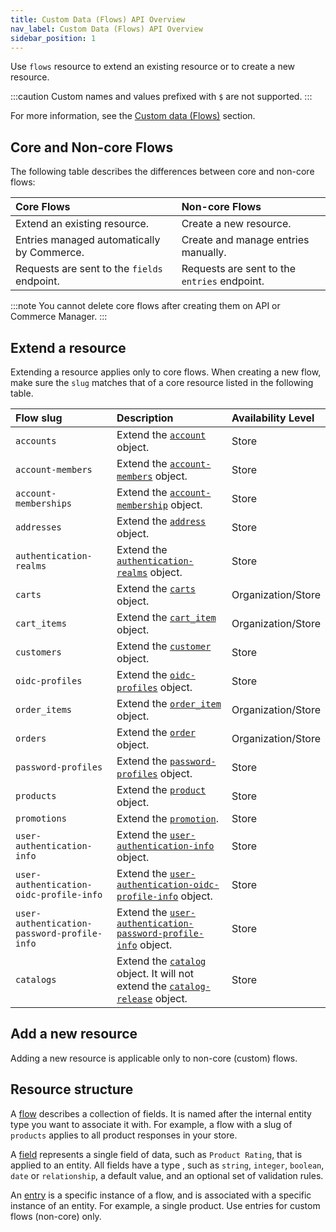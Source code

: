 ```yaml
---
title: Custom Data (Flows) API Overview
nav_label: Custom Data (Flows) API Overview
sidebar_position: 1
---
```


Use `flows` resource to extend an existing resource or to create a new resource.

:::caution
Custom names and values prefixed with `$` are not supported.
:::

For more information, see the [Custom data (Flows)](/docs/commerce-cloud/custom-data/custom-data-flows) section.

## Core and Non-core Flows

The following table describes the differences between core and non-core flows:

| Core Flows                                                    | Non-core Flows |
|:--------------------------------------------------------------|:-------------|
| Extend an existing resource.                                  | Create a new resource. |
| Entries managed automatically by Commerce. | Create and manage entries manually. |
| Requests are sent to the `fields` endpoint.                   | Requests are sent to the `entries` endpoint. |

:::note
You cannot delete core flows after creating them on API or Commerce Manager.
:::

## Extend a resource

Extending a resource applies only to core flows. When creating a new flow, make sure the `slug` matches that of a core resource listed in the following table.

| Flow slug                                   | Description                    | Availability Level |
|:--------------------------------------------|:-------------------------------| :---|
| `accounts`                                  | Extend the [`account`](/docs/commerce-cloud/accounts/using-account-management-api/account-management-api-overview#the-account-object) object. | Store |
| `account-members`                           | Extend the [`account-members`](/docs/commerce-cloud/accounts/using-account-members-api/overview#the-account-members-object) object. | Store |
| `account-memberships`                       | Extend the [`account-membership`](/docs/commerce-cloud/accounts/using-account-membership-api/overview#the-account-membership-object) object. | Store |
| `addresses`                                 | Extend the [`address`](/docs/commerce-cloud/addresses/about-addresses-api#the-address-object) object. | Store |
| `authentication-realms`                     | Extend the [`authentication-realms`](/docs/commerce-cloud/authentication/single-sign-on/authentication-realm-api/authentication-realm-api-overview#the-authentication-realm-object) object. | Store |
| `carts`                                     | Extend the [`carts`](/docs/commerce-cloud/carts/extend-cart-and-order-resources) object. | Organization/Store |
| `cart_items`                                | Extend the [`cart_item`](/docs/commerce-cloud/carts/cart-items/cart-items-overview#the-cart-item-object) object. | Organization/Store |
| `customers`                                 | Extend the [`customer`](/docs/commerce-cloud/customer-management/customer-managment-api/customer-management-api-overview#the-customer-object) object. | Store |
| `oidc-profiles`                             | Extend the [`oidc-profiles`](/docs/commerce-cloud/authentication/single-sign-on/user-authentication-openid-connect-profile-api/openid-connect-profile-overview) object. | Store |
| `order_items`                               | Extend the [`order_item`](/docs/commerce-cloud/orders/orders-api/order-items#the-order-item-object) object. | Organization/Store |
| `orders`                                    | Extend the [`order`](/docs/commerce-cloud/orders/orders-api/orders-api-overview#the-order-object) object. | Organization/Store |
| `password-profiles`                         | Extend the [`password-profiles`](/docs/commerce-cloud/authentication/single-sign-on/user-authentication-password-profiles-api/password-profile-overview) object. | Store |
| `products`                                  | Extend the [`product`](/docs/pxm/products/ep-pxm-products-api/pxm-products-api-overview#the-product-object) object. | Store |
| `promotions`                                | Extend the [`promotion`](/docs/commerce-cloud/promotions/promotion-management/promotion-management-overview). | Store |
| `user-authentication-info`                  | Extend the [`user-authentication-info`](/docs/commerce-cloud/authentication/single-sign-on/user-authentication-password-profiles-api/password-profile-overview) object. | Store |
| `user-authentication-oidc-profile-info`     | Extend the [`user-authentication-oidc-profile-info`](/docs/commerce-cloud/authentication/single-sign-on/user-authentication-openid-connect-profile-api/openid-connect-profile-overview) object. | Store |
| `user-authentication-password-profile-info` | Extend the [`user-authentication-password-profile-info`](/docs/commerce-cloud/authentication/single-sign-on/user-authentication-password-profiles-api/create-a-user-authentication-password-profile) object. | Store |
| `catalogs`                                  | Extend the [`catalog`](/docs/pxm/catalogs/catalog-configuration/catalog-configuration-overview) object. It will not extend the [`catalog-release`](/docs/pxm/catalogs/catalog-release-admin/get-all-releases-of-a-catalog) object. | Store |

## Add a new resource

Adding a new resource is applicable only to non-core (custom) flows.

## Resource structure

A [flow](/docs/commerce-cloud/custom-data/custom-data-flows-api/Flows) describes a collection of fields. It is named after the internal entity type you want to associate it with. For example, a flow with a slug of `products` applies to all product responses in your store.

A [field](/docs/commerce-cloud/custom-data/custom-data-flows-api/fields) represents a single field of data, such as `Product Rating`, that is applied to an entity. All fields have a type , such as `string`, `integer`, `boolean`, `date` or `relationship`, a default value, and an optional set of validation rules.

An [entry](/docs/commerce-cloud/custom-data/custom-data-flows-api/entries) is a specific instance of a flow, and is associated with a specific instance of an entity. For example, a single product. Use entries for custom flows (non-core) only.
